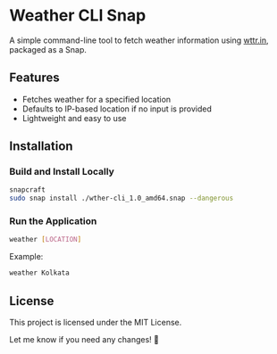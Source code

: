 # Weather CLI Snap

A simple command-line tool to fetch weather information using [wttr.in](https://wttr.in), packaged as a Snap.

## Features
- Fetches weather for a specified location
- Defaults to IP-based location if no input is provided
- Lightweight and easy to use

## Installation
### Build and Install Locally
```bash
snapcraft
sudo snap install ./wther-cli_1.0_amd64.snap --dangerous
```
### Run the Application

```bash
weather [LOCATION]
```
Example:

```bash
weather Kolkata
```

## License
This project is licensed under the MIT License.

Let me know if you need any changes! 🚀
